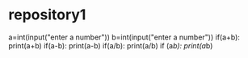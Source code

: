 # repository1

a=int(input("enter a number"))
b=int(input("enter a number"))
if(a+b):
    print(a+b)
if(a-b):
    print(a-b)
if(a/b):
    print(a/b)
if (a*b):
    print(a*b)
